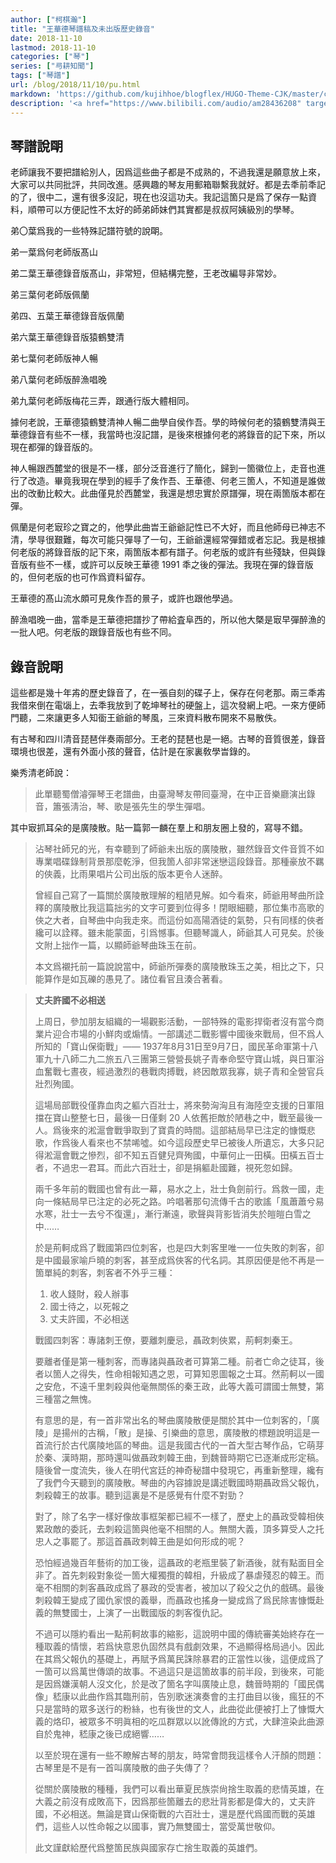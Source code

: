 ```yaml
---
author: ["柯棋瀚"]
title: "王華德琴譜稿及未出版歷史錄音"
date: 2018-11-10
lastmod: 2018-11-10
categories: ["琴"]
series: ["㢧耕知聞"]
tags: ["琴譜"]
url: /blog/2018/11/10/pu.html
markdown: 'https://github.com/kujihhoe/blogflex/HUGO-Theme-CJK/master/content/post/2018-11-10-pu.md'
description: '<a href="https://www.bilibili.com/audio/am28436208" target="\_blank">王華德未出版錄音</a> 發布於我的 B 站。此爲首發於網路。'
---
```


## 琴譜說朙

老師讓我不要把譜給別人，因爲這些曲子都是不成熟的，不過我還是願意放上來，大家可以共同批評，共同改進。感興趣的琴友用郵箱聯繫我就好。都是去秊前秊記的了，很中二，還有很多沒記，現在也沒這功夫。我記這箇只是爲了保存一點資料，順帶可以方便記性不太好的師弟師妹們<n>其實都是叔叔阿姨級別的</n>學琴。

弟〇葉爲我的一些特殊記譜符號的說朙。

弟一葉爲何老師版<v>髙山</v>

弟二葉王華德錄音版<v>髙山</v>，非常短，但結構完整，王老改編㝵非常妙。

弟三葉何老師版<v>佩蘭</v>

弟四、五葉王華德錄音版<v>佩蘭</v>

弟六葉王華德錄音版<v>猿鶴雙清</v>

弟七葉何老師版<v>神人暢</v>

弟八葉何老師版<v>醉漁唱晚</v>

弟九葉何老師版<v>梅花三弄</v>，跟通行版大體相同。

據何老說，王華德<v>猿鶴雙清</v><v>神人暢</v>二曲學自侯作吾。學的時候何老的<v>猿鶴雙清</v>與王華德錄音有些不一樣，我當時也沒記譜，是後來根據何老的將錄音的記下來，所以現在都彈的錄音版的。

<v>神人暢</v>跟<v>西麓堂</v>的很是不一樣，部分泛音進行了簡化，歸到一箇徽位上，走音也進行了改造。畢竟我現在學到的經手了矦作吾、王華德、何老三箇人，不知道是誰做出的改動比較大。此曲僅見於<v>西麓堂</v>，我還是想忠實於原譜彈，現在兩箇版本都在彈。

<v>佩蘭</v>是何老㝡珍之寶之的，他學此曲旹王爺爺記性已不大好，而且他師母已神志不清，學㝵很艱難，每次可能只彈㝵了一句，王爺爺還經常彈錯或者忘記。我是根據何老版的將錄音版的記下來，兩箇版本都有譜子。何老版的或許有些殘缺，但與錄音版有些不一樣，或許可以反映王華德 1991 秊之後的彈法。我現在彈的錄音版的，但何老版的也可作爲資料留存。

王華德的<v>髙山</v><v>流水</v>頗可見矦作吾的㬌子，或許也跟他學過。

<v>醉漁唱晚</v>一曲，當秊是王華德把譜抄了帶給査阜西的，所以他大槩是㝡早彈<v>醉漁</v>的一批人吧。何老版的跟錄音版也有些不同。

## 錄音說朙

這些都是幾十年歬的歷史錄音了，在一張自刻的碟子上，保存在何老那。兩三秊歬我借來倒在電匘上，去秊我放到了乾坤琴社的硬盤上，這次發網上吧。一來方便師門聽，二來讓更多人知衟王爺爺的琴風，三來資料散布開來不易散佚。

有古琴和四川清音琵琶伴奏兩部分。王老的琵琶也是一絕。古琴的音質很差，錄音環境也很差，還有外面小孩的聲音，估計是在家裏敎學旹錄的。

樂秀清老師說：

> 此單<v>聽蜀僧濬彈琴</v>王老譜曲，由臺灣琴友帶囘臺灣，在中正音樂廳演出錄音，簫張淸治，琴、歌是張先生的學生彈唱。

其中㝡抓耳朵的是<v>廣陵散</v>。貼一篇郭一麟在羣上和朋友圈上發的，寫㝵不錯。

> 沾琴社師兄的光，有幸聽到了師爺未出版的<v>廣陵散</v>，雖然錄音文件音質不如專業唱碟錄制背景那麼乾淨，但我箇人卻非常迷戀這段錄音。那種豪放不羈的俠義，比雨果唱片公司出版的版本更令人迷醉。
>
>  曾經自己寫了一篇關於<v>廣陵散</v>理解的粗陋見解。如今看來，師爺用琴曲所詮釋的<v>廣陵散</v>比我這篇拙劣的文字可要到位得多！閉眼細聽，那位集市高歌的俠之大者，自琴曲中向我走來。而這份如高陽酒徒的氣勢，只有同樣的俠者纔可以詮釋。雖未能蒙面，引爲憾事。但聽琴識人，師爺其人可見矣。於後文附上拙作一篇，以顯師爺琴曲珠玉在前。
>
> 本文爲襯托前一篇說說當中，師爺所彈奏的<v>廣陵散</v>珠玉之美，相比之下，只能算作是如瓦礫的愚見了。諸位看官且湊合著看。

> **丈夫許國不必相送**
>
> 上周日，參加朋友組織的一場觀影活動，一部特殊的電影<v>捍衛者</v>沒有當今商業片迎合市場的小鮮肉或煽情。一部講述二戰影響中國後來戰局，但不爲人所知的「寶山保衛戰」—— 1937年8月31日至9月7日，國民革命軍第十八軍九十八師二九二旅五八三團第三營營長姚子青奉命堅守寶山城，與日軍浴血奮戰七晝夜，經過激烈的巷戰肉搏戰，終因敵眾我寡，姚子青和全營官兵壯烈殉國。
>
> 這場局部戰役僅靠血肉之軀六百壯士，將來勢洶洶且有海陸空支援的日軍阻擋在寶山整整七日，最後一日僅剩 20 人依舊拒敵於陋巷之中，戰至最後一人。爲後來的淞滬會戰爭取到了寶貴的時間。這部結局早已注定的慷慨悲歌，作爲後人看來也不禁唏噓。如今這段歷史早已被後人所遺忘，大多只記得淞滬會戰之慘烈，卻不知五百健兒齊殉國，中華何止一田橫。田橫五百士者，不過忠一君耳。而此六百壯士，卻是捐軀赴國難，視死忽如歸。
>
> 兩千多年前的戰國也曾有此一幕，易水之上，壯士負劍前行。爲救一國，走向一條結局早已注定的必死之路。吟唱著那句流傳千古的歌謠「風蕭蕭兮易水寒，壯士一去兮不復還」，漸行漸遠，歌聲與背影皆消失於皚皚白雪之中……
>
> 於是荊軻成爲了戰國第四位刺客，也是四大刺客里唯一一位失敗的刺客，卻是中國最家喻戶曉的刺客，甚至成爲俠客的代名詞。其原因便是他不再是一箇單純的刺客，刺客者不外乎三種：
>
> 1. 收人錢財，殺人辦事
> 2. 國士待之，以死報之
> 3. 丈夫許國，不必相送
>
> 戰國四刺客：專諸刺王僚，要離刺慶忌，聶政刺俠累，荊軻刺秦王。
>
> 要離者僅是第一種刺客，而專諸與聶政者可算第二種。前者亡命之徒耳，後者以箇人之得失，性命相報知遇之恩，可算知恩圖報之士耳。然荊軻以一國之安危，不遠千里刺殺與他毫無關係的秦王政，此等大義可謂國士無雙，第三種當之無愧。
>
> 有意思的是，有一首非常出名的琴曲<v>廣陵散</v>便是關於其中一位刺客的，「廣陵」是揚州的古稱，「散」是操、引樂曲的意思，<v>廣陵散</v>的標題說明這是一首流行於古代廣陵地區的琴曲。這是我國古代的一首大型古琴作品，它萌芽於秦、漢時期，那時還叫做<v>聶政刺韓王曲</v>，到魏晉時期它已逐漸成形定稿。隨後曾一度流失，後人在明代宮廷的<v>神奇秘譜</v>中發現它，再重新整理，纔有了我們今天聽到的<v>廣陵散</v>。琴曲的內容據說是講述戰國時期聶政爲父報仇，刺殺韓王的故事。聽到這裏是不是感覺有什麼不對勁？
>
> 對了，除了名字一樣好像故事框架都已經不一樣了，歷史上的聶政受韓相俠累政敵的委託，去刺殺這箇與他毫不相關的人。無關大義，頂多算受人之托忠人之事罷了。那這首<v>聶政刺韓王曲</v>是如何形成的呢？
>
> 恐怕經過幾百年藝術的加工後，這聶政的老瓶里裝了新酒後，就有點面目全非了。首先刺殺對象從一箇大權獨攬的韓相，升級成了暴虐殘忍的韓王。而毫不相關的刺客聶政成爲了暴政的受害者，被加以了殺父之仇的戲碼。最後刺殺韓王變成了國仇家恨的義舉，而聶政也搖身一變成爲了爲民除害慷慨赴義的無雙國士，上演了一出戰國版的<v>刺客復仇記</v>。
>
> 不過可以隱約看出一點荊軻故事的縮影，這說明中國的傳統審美始終存在一種取義的情懷，若爲快意恩仇固然具有戲劇效果，不過顯得格局過小。因此在其爲父報仇的基礎上，再賦予爲萬民誅除暴君的正當性以後，這便成爲了一箇可以爲萬世傳頌的故事。不過這只是這箇故事的前半段，到後來，可能是因爲嫌漢朝人沒文化，於是改了箇名字叫<v>廣陵止息</v>，魏晉時期的「國民偶像」嵇康以此曲作爲其臨刑前，告別歌迷演奏會的主打曲目以後，瘋狂的不只是當時的眾多送行的粉絲，也有後世的文人，此曲從此便被打上了慷慨大義的烙印，被眾多不明眞相的吃瓜群眾以以訛傳訛的方式，大肆渲染此曲源自於鬼神，嵇康之後已成絕響……
>
> 以至於現在還有一些不瞭解古琴的朋友，時常會問我這樣令人汗顏的問題：古琴里是不是有一首叫<v>廣陵散</v>的曲子失傳了？
>
> 從關於<v>廣陵散</v>的種種，我們可以看出華夏民族崇尙捨生取義的悲情英雄，在大義之前沒有成敗高下，因爲那些箇離去的悲壯背影都是偉大的，丈夫許國，不必相送。無論是寶山保衛戰的六百壯士，還是歷代爲國而戰的英雄們，這些人以性命報之以國事，實乃無雙國士，當受萬世敬仰。
>
> 此文謹獻給歷代爲整箇民族與國家存亡捨生取義的英雄們。
